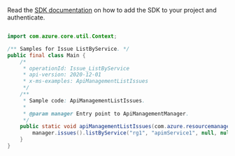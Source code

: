 Read the [SDK documentation](https://github.com/Azure/azure-sdk-for-java/blob/azure-resourcemanager-apimanagement_1.0.0-beta.2/sdk/apimanagement/azure-resourcemanager-apimanagement/README.md) on how to add the SDK to your project and authenticate.

```java

import com.azure.core.util.Context;

/** Samples for Issue ListByService. */
public final class Main {
    /*
     * operationId: Issue_ListByService
     * api-version: 2020-12-01
     * x-ms-examples: ApiManagementListIssues
     */
    /**
     * Sample code: ApiManagementListIssues.
     *
     * @param manager Entry point to ApiManagementManager.
     */
    public static void apiManagementListIssues(com.azure.resourcemanager.apimanagement.ApiManagementManager manager) {
        manager.issues().listByService("rg1", "apimService1", null, null, null, Context.NONE);
    }
}
```
